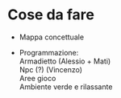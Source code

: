# Cose da fare

- Mappa concettuale 

- Programmazione: </br>
Armadietto (Alessio + Mati) </br>
Npc (?) (Vincenzo) </br>
Aree gioco </br>
Ambiente verde e rilassante </br>
